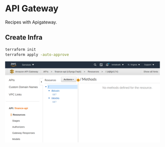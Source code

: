 # API Gateway

Recipes with Apigateway.

## Create Infra

```sh
terraform init
terraform apply -auto-approve
```

![image](images/apigateway.png)